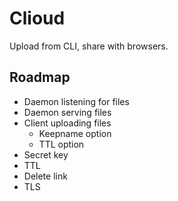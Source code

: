 # Clioud

Upload from CLI, share with browsers.

## Roadmap

  * Daemon listening for files
  * Daemon serving files
  * Client uploading files
    * Keepname option
    * TTL option
  * Secret key
  * TTL
  * Delete link
  * TLS

